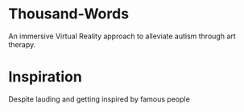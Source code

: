 # Thousand-Words
An immersive Virtual Reality approach to alleviate autism through art therapy.

# Inspiration
Despite lauding and getting inspired by famous people

